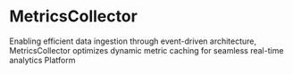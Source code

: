 # MetricsCollector
Enabling efficient data ingestion through event-driven architecture, MetricsCollector optimizes dynamic metric caching for seamless real-time analytics Platform
